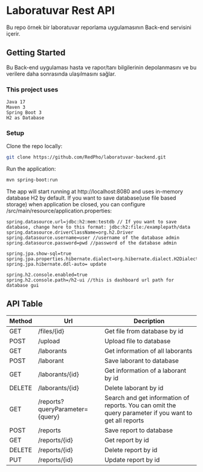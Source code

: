 # Laboratuvar Rest API

Bu repo örnek bir laboratuvar reporlama uygulamasının Back-end servisini içerir.

## Getting Started

Bu Back-end uygulaması hasta ve rapor/tanı bilgilerinin depolanmasını ve bu verilere daha sonrasında ulaşılmasını sağlar.

### This project uses
```
Java 17
Maven 3
Spring Boot 3
H2 as Database
```

### Setup

Clone the repo locally:
```bash
git clone https://github.com/RedPho/laboratuvar-backend.git
```

Run the application:
```bash
mvn spring-boot:run
```

The app will start running at http://localhost:8080 and uses in-memory database H2 by default. 
If you want to save database(use file based storage) when application be closed, you can configure /src/main/resource/application.properties:
```
spring.datasource.url=jdbc:h2:mem:testdb // If you want to save database, change here to this format: jdbc:h2:file:/examplepath/data
spring.datasource.driverClassName=org.h2.Driver
spring.datasource.username=user //username of the database admin
spring.datasource.password=pwd //password of the database admin

spring.jpa.show-sql=true
spring.jpa.properties.hibernate.dialect=org.hibernate.dialect.H2Dialect
spring.jpa.hibernate.ddl-auto= update

spring.h2.console.enabled=true
spring.h2.console.path=/h2-ui //this is dashboard url path for database gui
```

## API Table
| Method | Url                           | Decription                                                                                             |
|--------|-------------------------------|--------------------------------------------------------------------------------------------------------|
| GET    | /files/{id}                   | Get file from database by id                                                                           |
| POST   | /upload                       | Upload file to database                                                                                |
| GET    | /laborants                    | Get information of all laborants                                                                       |
| POST   | /laborant                     | Save laborant to database                                                                              |
| GET    | /laborants/{id}               | Get information of a laborant by id                                                                    |
| DELETE | /laborants/{id}               | Delete laborant by id                                                                                  |
| GET    | /reports?queryParameter={query} | Search and get information of reports. You can omit the query parameter if you want to get all reports |
| POST   | /reports                | Save report to database                                                                                |
| GET    | /reports/{id}                | Get report by id                                                                                       |
| DELETE | /reports/{id}                | Delete report by id                                                                                    |
| PUT    | /reports/{id}              | Update report by id                                                                                    |

